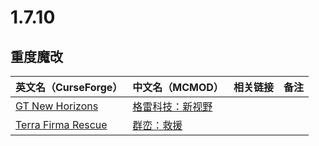 # 1.7.10

## 重度魔改

| 英文名（CurseForge）                                                                  | 中文名（MCMOD）                                         | 相关链接 | 备注 |
| ------------------------------------------------------------------------------------- | ------------------------------------------------------- | -------- | ---- |
| [GT New Horizons](https://www.curseforge.com/minecraft/modpacks/gt-new-horizons)      | [格雷科技：新视野](https://www.mcmod.cn/modpack/1.html) |          |      |
| [Terra Firma Rescue](https://www.curseforge.com/minecraft/modpacks/terrafirma-rescue) | [群峦：救援](https://www.mcmod.cn/modpack/51.html)      |          |      |

